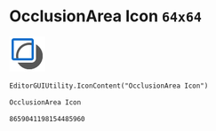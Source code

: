 # OcclusionArea Icon `64x64`
<img src="/img/OcclusionArea%20Icon.png" width=64 height=64>

``` CSharp
EditorGUIUtility.IconContent("OcclusionArea Icon")
```
```
OcclusionArea Icon
```
```
8659041198154485960
```
